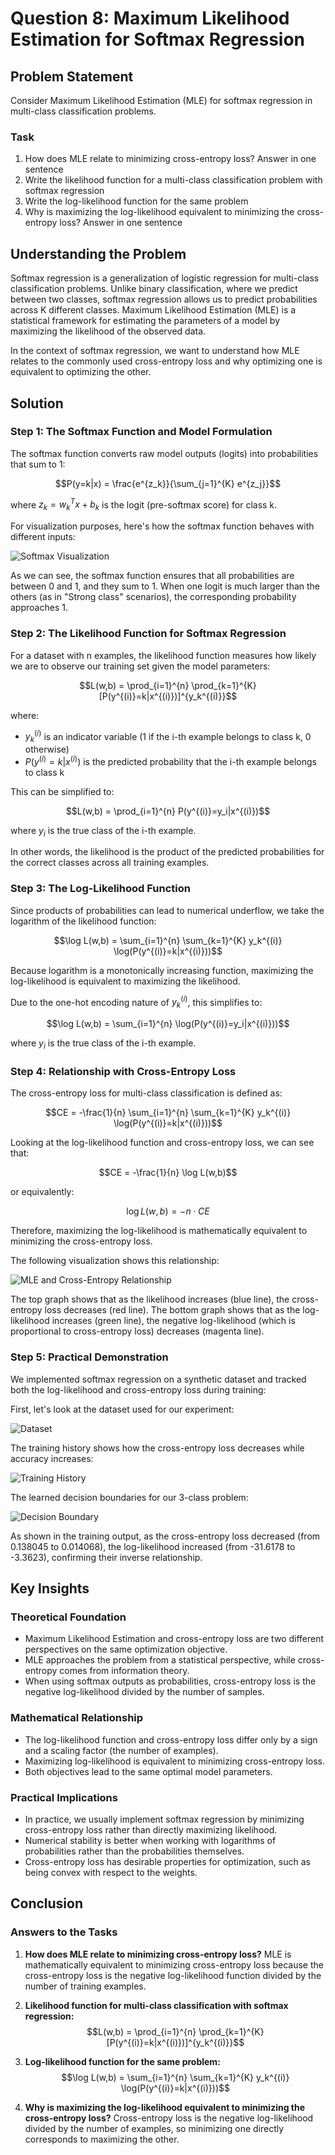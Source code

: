 # Question 8: Maximum Likelihood Estimation for Softmax Regression

## Problem Statement
Consider Maximum Likelihood Estimation (MLE) for softmax regression in multi-class classification problems.

### Task
1. How does MLE relate to minimizing cross-entropy loss? Answer in one sentence
2. Write the likelihood function for a multi-class classification problem with softmax regression
3. Write the log-likelihood function for the same problem
4. Why is maximizing the log-likelihood equivalent to minimizing the cross-entropy loss? Answer in one sentence

## Understanding the Problem
Softmax regression is a generalization of logistic regression for multi-class classification problems. Unlike binary classification, where we predict between two classes, softmax regression allows us to predict probabilities across K different classes. Maximum Likelihood Estimation (MLE) is a statistical framework for estimating the parameters of a model by maximizing the likelihood of the observed data.

In the context of softmax regression, we want to understand how MLE relates to the commonly used cross-entropy loss and why optimizing one is equivalent to optimizing the other.

## Solution

### Step 1: The Softmax Function and Model Formulation

The softmax function converts raw model outputs (logits) into probabilities that sum to 1:

$$P(y=k|x) = \frac{e^{z_k}}{\sum_{j=1}^{K} e^{z_j}}$$

where $z_k = w_k^T x + b_k$ is the logit (pre-softmax score) for class k.

For visualization purposes, here's how the softmax function behaves with different inputs:

![Softmax Visualization](../Images/L4_6_Quiz_8/softmax_visualization.png)

As we can see, the softmax function ensures that all probabilities are between 0 and 1, and they sum to 1. When one logit is much larger than the others (as in "Strong class" scenarios), the corresponding probability approaches 1.

### Step 2: The Likelihood Function for Softmax Regression

For a dataset with n examples, the likelihood function measures how likely we are to observe our training set given the model parameters:

$$L(w,b) = \prod_{i=1}^{n} \prod_{k=1}^{K} [P(y^{(i)}=k|x^{(i)})]^{y_k^{(i)}}$$

where:
- $y_k^{(i)}$ is an indicator variable (1 if the i-th example belongs to class k, 0 otherwise)
- $P(y^{(i)}=k|x^{(i)})$ is the predicted probability that the i-th example belongs to class k

This can be simplified to:

$$L(w,b) = \prod_{i=1}^{n} P(y^{(i)}=y_i|x^{(i)})$$

where $y_i$ is the true class of the i-th example.

In other words, the likelihood is the product of the predicted probabilities for the correct classes across all training examples.

### Step 3: The Log-Likelihood Function

Since products of probabilities can lead to numerical underflow, we take the logarithm of the likelihood function:

$$\log L(w,b) = \sum_{i=1}^{n} \sum_{k=1}^{K} y_k^{(i)} \log(P(y^{(i)}=k|x^{(i)}))$$

Because logarithm is a monotonically increasing function, maximizing the log-likelihood is equivalent to maximizing the likelihood.

Due to the one-hot encoding nature of $y_k^{(i)}$, this simplifies to:

$$\log L(w,b) = \sum_{i=1}^{n} \log(P(y^{(i)}=y_i|x^{(i)}))$$

where $y_i$ is the true class of the i-th example.

### Step 4: Relationship with Cross-Entropy Loss

The cross-entropy loss for multi-class classification is defined as:

$$CE = -\frac{1}{n} \sum_{i=1}^{n} \sum_{k=1}^{K} y_k^{(i)} \log(P(y^{(i)}=k|x^{(i)}))$$

Looking at the log-likelihood function and cross-entropy loss, we can see that:

$$CE = -\frac{1}{n} \log L(w,b)$$

or equivalently:

$$\log L(w,b) = -n \cdot CE$$

Therefore, maximizing the log-likelihood is mathematically equivalent to minimizing the cross-entropy loss.

The following visualization shows this relationship:

![MLE and Cross-Entropy Relationship](../Images/L4_6_Quiz_8/mle_cross_entropy_relationship.png)

The top graph shows that as the likelihood increases (blue line), the cross-entropy loss decreases (red line). The bottom graph shows that as the log-likelihood increases (green line), the negative log-likelihood (which is proportional to cross-entropy loss) decreases (magenta line).

### Step 5: Practical Demonstration

We implemented softmax regression on a synthetic dataset and tracked both the log-likelihood and cross-entropy loss during training:

First, let's look at the dataset used for our experiment:

![Dataset](../Images/L4_6_Quiz_8/dataset.png)

The training history shows how the cross-entropy loss decreases while accuracy increases:

![Training History](../Images/L4_6_Quiz_8/training_history.png)

The learned decision boundaries for our 3-class problem:

![Decision Boundary](../Images/L4_6_Quiz_8/decision_boundary.png)

As shown in the training output, as the cross-entropy loss decreased (from 0.138045 to 0.014068), the log-likelihood increased (from -31.6178 to -3.3623), confirming their inverse relationship.

## Key Insights

### Theoretical Foundation
- Maximum Likelihood Estimation and cross-entropy loss are two different perspectives on the same optimization objective.
- MLE approaches the problem from a statistical perspective, while cross-entropy comes from information theory.
- When using softmax outputs as probabilities, cross-entropy loss is the negative log-likelihood divided by the number of samples.

### Mathematical Relationship
- The log-likelihood function and cross-entropy loss differ only by a sign and a scaling factor (the number of examples).
- Maximizing log-likelihood is equivalent to minimizing cross-entropy loss.
- Both objectives lead to the same optimal model parameters.

### Practical Implications
- In practice, we usually implement softmax regression by minimizing cross-entropy loss rather than directly maximizing likelihood.
- Numerical stability is better when working with logarithms of probabilities rather than the probabilities themselves.
- Cross-entropy loss has desirable properties for optimization, such as being convex with respect to the weights.

## Conclusion

### Answers to the Tasks

1. **How does MLE relate to minimizing cross-entropy loss?**
   MLE is mathematically equivalent to minimizing cross-entropy loss because the cross-entropy loss is the negative log-likelihood function divided by the number of training examples.

2. **Likelihood function for multi-class classification with softmax regression:**
   $$L(w,b) = \prod_{i=1}^{n} \prod_{k=1}^{K} [P(y^{(i)}=k|x^{(i)})]^{y_k^{(i)}}$$

3. **Log-likelihood function for the same problem:**
   $$\log L(w,b) = \sum_{i=1}^{n} \sum_{k=1}^{K} y_k^{(i)} \log(P(y^{(i)}=k|x^{(i)}))$$

4. **Why is maximizing the log-likelihood equivalent to minimizing the cross-entropy loss?**
   Cross-entropy loss is the negative log-likelihood divided by the number of examples, so minimizing one directly corresponds to maximizing the other. 